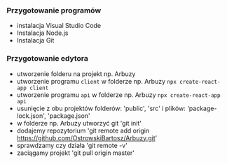 ### Przygotowanie programów
- instalacja Visual Studio Code
- Instalacja Node.js
- Instalacja Git

### Przygotowanie edytora
- utworzenie folderu na projekt np. Arbuzy
- utworzenie programu `client` w folderze np. Arbuzy
`npx create-react-app client`
- utworzenie programu `api` w folderze np. Arbuzy
`npx create-react-app api`
- usunięcie z obu projektów folderów: 'public', 'src' i plików: 'package-lock.json', 'package.json'
- w folderze np. Arbuzy utworzyć git
'git init'
- dodajemy repozytorium
'git remote add origin https://github.com/OstrowskiBartosz/Arbuzy.git'
- sprawdzamy czy działa
'git remote -v'
- zaciągamy projekt
'git pull origin master'